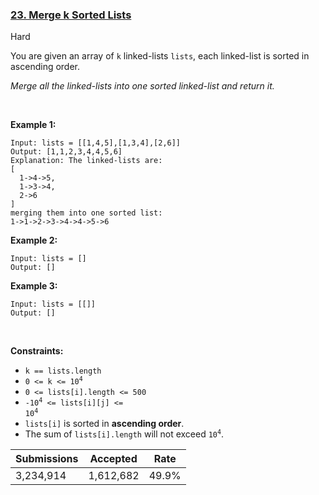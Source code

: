 ### [23. Merge k Sorted Lists](https://leetcode.com/problems/merge-k-sorted-lists/)

Hard

You are given an array of `` k `` linked-lists `` lists ``, each linked-list is sorted in ascending order.

_Merge all the linked-lists into one sorted linked-list and return it._

 

<strong class="example">Example 1:</strong>

```
Input: lists = [[1,4,5],[1,3,4],[2,6]]
Output: [1,1,2,3,4,4,5,6]
Explanation: The linked-lists are:
[
  1->4->5,
  1->3->4,
  2->6
]
merging them into one sorted list:
1->1->2->3->4->4->5->6
```

<strong class="example">Example 2:</strong>

```
Input: lists = []
Output: []
```

<strong class="example">Example 3:</strong>

```
Input: lists = [[]]
Output: []
```

 

__Constraints:__

*   `` k == lists.length ``
*   <code>0 <= k <= 10<sup>4</sup></code>
*   `` 0 <= lists[i].length <= 500 ``
*   <code>-10<sup>4</sup> <= lists[i][j] <= 10<sup>4</sup></code>
*   `` lists[i] `` is sorted in __ascending order__.
*   The sum of `` lists[i].length `` will not exceed <code>10<sup>4</sup></code>.

| Submissions    | Accepted     | Rate   |
| -------------- | ------------ | ------ |
| 3,234,914 | 1,612,682 | 49.9% |